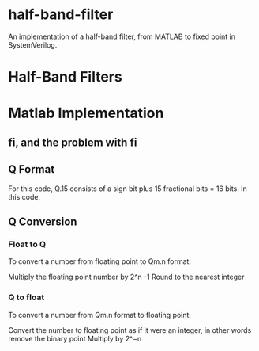 # half-band-filter
An implementation of a half-band filter, from MATLAB to fixed point in SystemVerilog.  

# Half-Band Filters

# Matlab Implementation

## fi, and the problem with fi
## Q Format
For this code, Q.15 consists of a sign bit plus 15 fractional bits = 16 bits.  In this code,

## Q Conversion
### Float to Q
To convert a number from floating point to Qm.n format:

Multiply the floating point number by 2^n -1
Round to the nearest integer
### Q to float
To convert a number from Qm.n format to floating point:

Convert the number to floating point as if it were an integer, in other words remove the binary point
Multiply by 2^−n 
